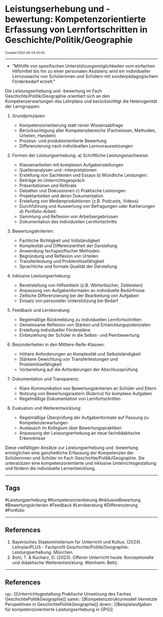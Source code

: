 # Leistungserhebung und -bewertung: Kompetenzorientierte Erfassung von Lernfortschritten in Geschichte/Politik/Geographie
<span style="font-size:10;"> Created 2024-09-04 00:00 </span>

---
* "Mithilfe von spezifischen Unterstützungsmöglichkeiten vom einfachen Hilfsmittel bis hin zu einer personalen Assistenz wird ein individueller Lernzuwachs von Schülerinnen und Schülern mit sonderpädagogischem Förderbedarf erzielt."

Die Leistungserhebung und -bewertung im Fach Geschichte/Politik/Geographie orientiert sich an den Kompetenzerwartungen des Lehrplans und berücksichtigt die Heterogenität der Lerngruppen:

1. Grundprinzipien:
   - Kompetenzorientierung statt reiner Wissensabfrage
   - Berücksichtigung aller Kompetenzbereiche (Fachwissen, Methoden, Urteilen, Handeln)
   - Prozess- und produktorientierte Bewertung
   - Differenzierung nach individuellen Lernvoraussetzungen

2. Formen der Leistungserhebung:
   a) Schriftliche Leistungsnachweise:
      - Klassenarbeiten mit komplexen Aufgabenstellungen
      - Quellenanalysen und -interpretationen
      - Erstellung von Sachtexten und Essays
   b) Mündliche Leistungen:
      - Beiträge im Unterrichtsgespräch
      - Präsentationen und Referate
      - Debatten und Diskussionen
   c) Praktische Leistungen:
      - Projektarbeiten und deren Dokumentation
      - Erstellung von Medienproduktionen (z.B. Podcasts, Videos)
      - Durchführung und Auswertung von Befragungen oder Kartierungen
   d) Portfolio-Arbeit:
      - Sammlung und Reflexion von Arbeitsergebnissen
      - Dokumentation des individuellen Lernfortschritts

3. Bewertungskriterien:
   - Fachliche Richtigkeit und Vollständigkeit
   - Komplexität und Differenziertheit der Darstellung
   - Anwendung fachspezifischer Methoden
   - Begründung und Reflexion von Urteilen
   - Transferleistung und Problemlösefähigkeit
   - Sprachliche und formale Qualität der Darstellung

4. Inklusive Leistungserhebung:
   - Bereitstellung von Hilfsmitteln (z.B. Wörterbücher, Zeitleisten)
   - Anpassung von Aufgabenformaten an individuelle Bedürfnisse
   - Zeitliche Differenzierung bei der Bearbeitung von Aufgaben
   - Einsatz von personeller Unterstützung bei Bedarf

5. Feedback und Lernberatung:
   - Regelmäßige Rückmeldung zu individuellen Lernfortschritten
   - Gemeinsame Reflexion von Stärken und Entwicklungspotenzialen
   - Erstellung individueller Förderpläne
   - Einbeziehung der Schüler in die Selbst- und Peerbewertung

6. Besonderheiten in den Mittlere-Reife-Klassen:
   - Höhere Anforderungen an Komplexität und Selbstständigkeit
   - Stärkere Gewichtung von Transferleistungen und Problemlösefähigkeit
   - Vorbereitung auf die Anforderungen der Abschlussprüfung

7. Dokumentation und Transparenz:
   - Klare Kommunikation von Bewertungskriterien an Schüler und Eltern
   - Nutzung von Bewertungsrastern (Rubrics) für komplexe Aufgaben
   - Regelmäßige Dokumentation von Lernfortschritten

8. Evaluation und Weiterentwicklung:
   - Regelmäßige Überprüfung der Aufgabenformate auf Passung zu Kompetenzerwartungen
   - Austausch im Kollegium über Bewertungspraktiken
   - Anpassung der Leistungserhebung an neue fachdidaktische Erkenntnisse

Diese vielfältigen Ansätze zur Leistungserhebung und -bewertung ermöglichen eine ganzheitliche Erfassung der Kompetenzen der Schülerinnen und Schüler im Fach Geschichte/Politik/Geographie. Sie unterstützen eine kompetenzorientierte und inklusive Unterrichtsgestaltung und fördern die individuelle Lernentwicklung.

---
## Tags
#Leistungserhebung #Kompetenzorientierung #InklusiveBewertung #Bewertungskriterien #Feedback #Lernberatung #Differenzierung #Portfolio

---
## References
1. Bayerisches Staatsministerium für Unterricht und Kultus. (2024). LehrplanPLUS - Fachprofil Geschichte/Politik/Geographie: Leistungserhebung. München.
2. Bohl, T. & Kucharz, D. (2023). Offener Unterricht heute: Konzeptionelle und didaktische Weiterentwicklung. Weinheim: Beltz.

---
## References
up:: [[Unterrichtsgestaltung Praktische Umsetzung des Faches GeschichtePolitikGeographie]]
same:: [[Kompetenzstrukturmodell Vernetzte Perspektiven in GeschichtePolitikGeographie]]
down:: [[Beispielaufgaben für kompetenzorientierte Leistungserhebung in GPG]]